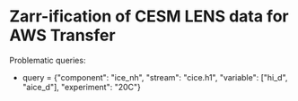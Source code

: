 # Zarr-ification of CESM LENS data for AWS Transfer


Problematic queries:
- query = {"component": "ice_nh", "stream": "cice.h1", "variable": ["hi_d", "aice_d"], "experiment": "20C"}
